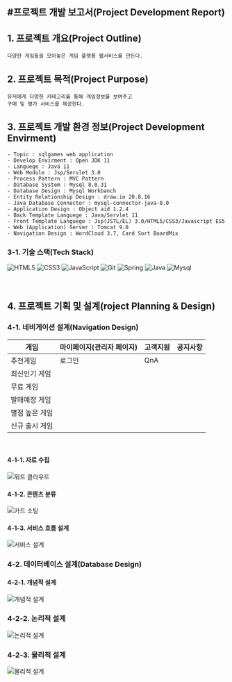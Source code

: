 #프로젝트 개발 보고서(Project Development Report)
----------------------------------------------
## 1. 프로젝트 개요(Project Outline) 

```
다양한 게임들을 모아놓은 게임 플랫폼 웹서비스를 만든다.
```

## 2. 프로젝트 목적(Project Purpose)
```
유저에게 다양한 카테고리를 통해 게임정보를 보여주고
구매 및 평가 서비스를 제공한다.
```

## 3. 프로젝트 개발 환경 정보(Project Development Envirment)   


    - Topic : sqlgames web application
    - Develop Envirment : Open JDK 11
    - Languege : Java 11
    - Web Module : Jsp/Servlet 3.0
    - Process Pattern : MVC Pattern
    - Database System : Mysql 8.0.31
    - Database Design : Mysql Workbanch
    - Entity Relationship Design : draw.io 20.8.16
    - Java Database Connector : mysql-connector-java-8.0
    - Application Design : Object aid 1.2.4
    - Back Template Languege : Java/Servlet 11
    - Front Template Languege : Jsp(JSTL/EL) 3.0/HTML5/CSS3/Javascript ES5
    - Web (Application) Server : Tomcat 9.0
    - Navigation Design : WordCloud 3.7, Card Sort BoardMix

### 3-1. 기술 스택(Tech Stack)
![HTML5](https://img.shields.io/badge/-HTML5-E34F26?style=for-the-badge&logo=html5&logoColor=white)
![CSS3](https://img.shields.io/badge/-CSS3-1572B6?style=for-the-badge&logo=css3&logoColor=white)
![JavaScript](https://img.shields.io/badge/-JavaScript-F7DF1E?style=for-the-badge&logo=javascript&logoColor=white)
![Git](https://img.shields.io/badge/-Git-F05032?style=for-the-badge&logo=git&logoColor=white)
![Spring](https://img.shields.io/badge/-Spring-6DB33F?style=for-the-badge&logo=spring&logoColor=white)
![Java](<https://img.shields.io/badge/java-812F33?style=for-the-badge&logo=OpenJDK&logoColor=white>)
![Mysql](<https://img.shields.io/badge/MySQL-4479A1?style=for-the-badge&logo=MySQL&logoColor=white>)
<br><br><br>

## 4. 프로젝트 기획 및 설계(roject Planning & Design)

### 4-1. 네비게이션 설계(Navigation Design)

| 게임 | 마이페이지(관리자 페이지) | 고객지원 | 공지사항 |
|--------|---------|-------|--------|
| 추천게임 | 로그인 | QnA | &nbsp; |
| 최신인기 게임 | &nbsp; | &nbsp; | &nbsp; |
| 무료 게임 | &nbsp; | &nbsp; | &nbsp; |
| 발매예정 게임 | &nbsp; | &nbsp; | &nbsp; |
| 별점 높은 게임 |&nbsp; | &nbsp; | &nbsp; | &nbsp; |
| 신규 출시 게임 |&nbsp; | &nbsp; | &nbsp; | &nbsp; |

<br>

#### 4-1-1. 자료 수집
![워드 클라우드](./info/wordcloud.png)

#### 4-1-2. 콘텐츠 분류
![카드 소팅](./info/boardMix.png)

#### 4-1-3. 서비스 흐름 설계
![서비스 설계](./info/sqlgameszolaman.drawio.png)

### 4-2. 데이터베이스 설계(Database Design)

#### 4-2-1. 개념적 설계
![개념적 설계](./info/erd/sqlgames01.drawio.png)
### 4-2-2. 논리적 설계
![논리적 설계](./info/erd/sqlgames02.drawio.png)
### 4-2-3. 물리적 설계
![물리적 설계](./info/erd/sqlgames03.drawio.png)
